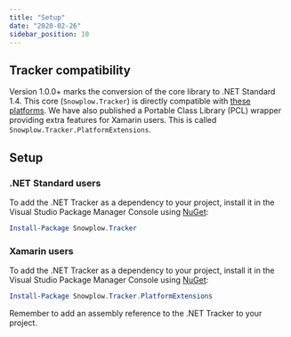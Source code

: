 ```yaml
---
title: "Setup"
date: "2020-02-26"
sidebar_position: 10
---
```


## Tracker compatibility

Version 1.0.0+ marks the conversion of the core library to .NET Standard 1.4. This core (`Snowplow.Tracker`) is directly compatible with [these platforms](https://github.com/dotnet/standard/blob/master/docs/versions.md). We have also published a Portable Class Library (PCL) wrapper providing extra features for Xamarin users. This is called `Snowplow.Tracker.PlatformExtensions`.

## Setup

### [](https://github.com/snowplow/snowplow/wiki/.NET-tracker-setup#net-standard-users).NET Standard users

To add the .NET Tracker as a dependency to your project, install it in the Visual Studio Package Manager Console using [NuGet](https://www.nuget.org/):

```powershell
Install-Package Snowplow.Tracker
```

### [](https://github.com/snowplow/snowplow/wiki/.NET-tracker-setup#xamarin-users)Xamarin users

To add the .NET Tracker as a dependency to your project, install it in the Visual Studio Package Manager Console using [NuGet](https://www.nuget.org/):

```powershell
Install-Package Snowplow.Tracker.PlatformExtensions
```

Remember to add an assembly reference to the .NET Tracker to your project.
